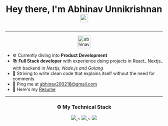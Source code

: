 <h1 align = "center">

Hey there, I'm Abhinav Unnikrishnan <img src="https://media.giphy.com/media/hvRJCLFzcasrR4ia7z/giphy.gif" width="25"></h1>



---

<p align="center">
<a href="https://www.linkedin.com/in/abhinav-unnikrishnan/" target="blank"><img align="center" src="https://img.icons8.com/?size=512&id=xuvGCOXi8Wyg&format=png" alt="abhinavunnikrishnan" height="40" width="40" /></a>

</p>

-   ⚙️ Currently diving into **Product Development** 
-   📚 **Full Stack developer** with experience doing projects in React_ Nextjs_ with backend in _Nestjs, Node.js and Golang_
-   🧹 Striving to write clean code that explains itself without the need for comments
-   📧 Ping me at abhinav200218@gmail.com
-   📄 Here's my [Resume](https://drive.google.com/file/d/1TeAE1PVna5ZzwIe4Nier6xBtzt8sKizj/view?usp=sharing)

---


<h3 align = "center"> ⚙️ My Technical Stack</h3>
  
<p align="center">
    <a href="https://skillicons.dev">
      <img src="https://skillicons.dev/icons?i=react,nextjs,docker,bootstrap,tailwind,scss" /> 
    </a> ~
    <a href="https://skillicons.dev">
      <img src="https://skillicons.dev/icons?i=nextjs,golang,nodejs,express" />
    </a> ~
    <a href="https://skillicons.dev">
      <img src="https://skillicons.dev/icons?i=aws,mongodb,firebase,postgresql" />
    </a>
</p>
